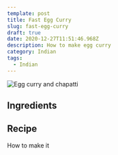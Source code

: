 ```yaml
---
template: post
title: Fast Egg Curry
slug: fast-egg-curry
draft: true
date: 2020-12-27T11:51:46.968Z
description: How to make egg curry
category: Indian
tags:
  - Indian
---
```

![Egg curry and chapatti](/media/dscf1280.jpg "Egg curry and chapatti")



## Ingredients

## Recipe

How to make it